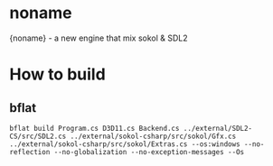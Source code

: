 # noname
{noname} - a new engine that mix sokol &amp; SDL2

# How to build
## bflat
```
bflat build Program.cs D3D11.cs Backend.cs ../external/SDL2-CS/src/SDL2.cs ../external/sokol-csharp/src/sokol/Gfx.cs ../external/sokol-csharp/src/sokol/Extras.cs --os:windows --no-reflection --no-globalization --no-exception-messages --Os
```
